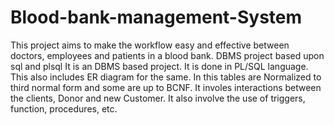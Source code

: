 # Blood-bank-management-System
This project aims to make the workflow easy and effective between doctors, employees and patients in a blood bank.
DBMS project based upon sql and plsql
It is an DBMS based project. It is done in PL/SQL language. This also includes ER diagram for the same. In this tables are Normalized to third normal form and some are up to BCNF. It involes interactions between the clients, Donor and new Customer. It also involve the use of triggers, function, procedures, etc.
